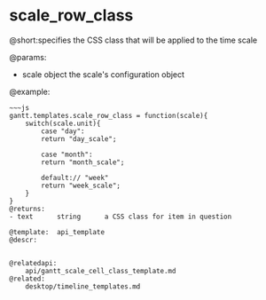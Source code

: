 scale_row_class
=============

@short:specifies the CSS class that will be applied to the time scale  

@params:
- scale 	object	the scale's configuration object


@example:
<style>
 .day_scale{ background-color: #C3C7D4;}
 .week_scale{ background-color: #E5DFE8;}
 .month_scale{ background-color: #DFE8DF;}
</style>
~~~
~~~js
gantt.templates.scale_row_class = function(scale){
	switch(scale.unit){
		case "day":
    	return "day_scale";
   		
        case "month":
    	return "month_scale";
   		
        default:// "week"
   		return "week_scale";
	}
}
@returns:
- text		string		a CSS class for item in question

@template:	api_template
@descr:


@relatedapi:
 	api/gantt_scale_cell_class_template.md
@related:
 	desktop/timeline_templates.md

